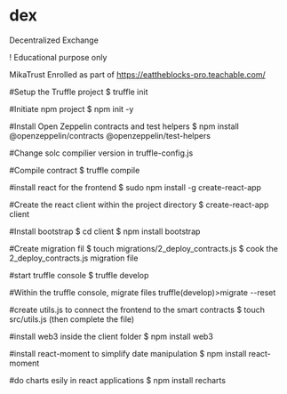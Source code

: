 # dex
Decentralized Exchange

 ! Educational purpose only

MikaTrust Enrolled as part of https://eattheblocks-pro.teachable.com/

#Setup the Truffle project
$ truffle init

#Initiate npm project
$ npm init -y

#Install Open Zeppelin contracts and test helpers
$ npm install @openzeppelin/contracts @openzeppelin/test-helpers

#Change solc compilier version in truffle-config.js

#Compile contract
$ truffle compile

#install react for the frontend
$ sudo npm install -g create-react-app

#Create the react client within the project directory
$ create-react-app client

#Install bootstrap 
$ cd client
$ npm install bootstrap

#Create migration fil
$ touch migrations/2_deploy_contracts.js 
$ cook the 2_deploy_contracts.js migration file 

#start truffle console
$ truffle develop

#Within the truffle console, migrate files
truffle(develop)>migrate --reset

#create utils.js to connect the frontend to the smart contracts
$ touch src/utils.js (then complete the file)

#install web3 inside the client folder
$ npm install web3

#install react-moment to simplify date manipulation
$ npm install react-moment

#do charts esily in react applications
$ npm install recharts

